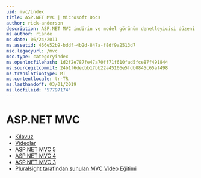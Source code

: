 ```yaml
---
uid: mvc/index
title: ASP.NET MVC | Microsoft Docs
author: rick-anderson
description: ASP.NET MVC indirin ve model görünüm denetleyicisi düzeni kullanarak web uygulamaları oluşturmayı öğrenin.
ms.author: riande
ms.date: 06/24/2011
ms.assetid: 466e52b9-bddf-4b2d-847a-f8df9a2513d7
msc.legacyurl: /mvc
msc.type: categoryindex
ms.openlocfilehash: 1d2f2e787fe47a70ff71f610fad5fce87f491844
ms.sourcegitcommit: 24b1f6decbb17bb22a45166e5fdb0845c65af498
ms.translationtype: MT
ms.contentlocale: tr-TR
ms.lasthandoff: 03/01/2019
ms.locfileid: "57797174"
---
```

<a name="aspnet-mvc"></a>ASP.NET MVC
====================
- [Kılavuz](overview/index.md)
- [Videolar](videos/index.md)
- [ASP.NET MVC 5](mvc5.md)
- [ASP.NET MVC 4](mvc4.md)
- [ASP.NET MVC 3](mvc3.md)
- [Pluralsight tarafından sunulan MVC Video Eğitimi](pluralsight.md)
